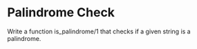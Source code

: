# Palindrome Check

Write a function is_palindrome/1 that checks if a given string is a palindrome.
